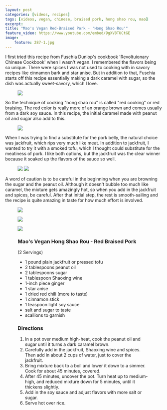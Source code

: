 ```yaml
---
layout: post
categories: [videos, recipes]
tags: [videos, vegan, chinese, braised pork, hong shao rou, mao]
excerpt: 
title: "Mao's Vegan Red-Braised Pork - 'Hong Shao Rou'"
feature_video: https://www.youtube.com/embed/9gXV8TUCtGE
image:
    feature: 287-1.jpg
---
```


I first tried this recipe from Fuschia Dunlop's cookbook 'Revoltuionary Chinese Cookbook' when I wasn't vegan.  I remembered the flavors being so unique.  There were spices I was not used to cooking with in savory recipes like cinnamon bark and star anise.  But in addition to that, Fuschia starts off this recipe essentially making a dark caramel with sugar, so the dish was actually sweet-savory, which I love.

<figure>
    <img src="/images/287-4.jpg">
</figure> 

So the technique of cooking "hong shao rou" is called "red cooking" or red braising.  The red color is really more of an orange brown and comes usually from a dark soy sauce.  In this recipe, the initial caramel made with peanut oil and sugar also add to this.

<figure>
    <img src="/images/287-6.jpg">
</figure> 

When I was trying to find a substitute for the pork belly, the natural choice was jackfruit, which rips very much like meat.  In addition to jackfruit, I wanted to try it with a smoked tofu, which I thought could substitute for the meatiness of pork.  I like both options, but the jackfruit was the clear winner because it soaked up the flavors of the sauce so well.

<figure class="half">
<img src="/images/287-2.jpg">
<img src="/images/287-3.jpg">
</figure>

A word of caution is to be careful in the beginning when you are browning the sugar and the peanut oil.  Although it doesn't bubble too much like caramel, the mixture gets amazingly hot, so when you add in the jackfruit and spices, be careful.  After that initial step, the rest is smooth-sailing and the recipe is quite amazing in taste for how much effort is involved.

<figure>
    <img src="/images/287-7.jpg">
</figure> 

<figure>
    <img src="/images/287-8.jpg">
</figure> 


<figure>
    <img src="/images/287-9.jpg">
</figure> 


<figure class="ingredients" markdown="1">

### Mao's Vegan Hong Shao Rou - Red Braised Pork 

(2 Servings)

- 1 pound plain jackfruit or pressed tofu
- 2 tablespoons peanut oil
- 2 tablespoons sugar
- 1 tablespoon Shaoxing wine
- 1-inch piece ginger
- 1 star anise
- 1 dried red chili (more to taste)
- 1 cinnamon stick
- 1 teaspoon light soy sauce
- salt and sugar to taste
- scallions to garnish


</figure>

<figure class="directions" markdown="1">

### Directions

1. In a pot over medium high-heat, cook the peanut oil and sugar until it turns a dark caramel brown.
2. Carefully add in the jackfruit, Shaoxing wine and spices.  Then add in about 2 cups of water, just to cover the jackfruit.
3. Bring mixture back to a boil and lower it down to a simmer.  Cook for about 45 minutes, covered.
4. After 45 minutes, uncover the pot.  Turn heat up to medium-high, and reduced mixture down for 5 minutes, until it thickens slightly.
5. Add in the soy sauce and adjust flavors with more salt or sugar.
6. Serve hot over rice.
</figure>